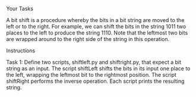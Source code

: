 Your Tasks

A bit shift is a procedure whereby the bits in a bit string are moved 
to the left or to the right. For example, we can shift the bits in the 
string 1011 two places to the left to produce the string 1110. Note that the
leftmost two bits are wrapped around to the right side of the string in this 
operation.

Instructions

Task 1: Define two scripts, shiftleft.py and shiftright.py, 
that expect a bit string as an input. The script shiftLeft shifts 
the bits in its input one place to the left, wrapping the leftmost bit
to the rightmost position. The script shiftRight performs the inverse operation. 
Each script prints the resulting string. 
